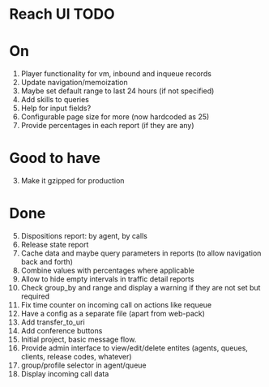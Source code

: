# Reach UI TODO

# On

1. Player functionality for vm, inbound and inqueue records
2. Update navigation/memoization
2. Maybe set default range to last 24 hours (if not specified)
3. Add skills to queries
7. Help for input fields?
8. Configurable page size for more (now hardcoded as 25)
9. Provide percentages in each report (if they are any)

# Good to have

3. Make it gzipped for production

# Done

5. Dispositions report: by agent, by calls
6. Release state report
1. Cache data and maybe query parameters in reports (to allow navigation back and forth)
4. Combine values with percentages where applicable
1. Allow to hide empty intervals in traffic detail reports
2. Check group_by and range and display a warning if they are not set but required
3. Fix time counter on incoming call on actions like requeue
2. Have a config as a separate file (apart from web-pack)
2. Add transfer_to_uri
3. Add conference buttons
1. Initial project, basic message flow.
2. Provide admin interface to view/edit/delete entites (agents, queues, clients, release codes, whatever)
3. group/profile selector in agent/queue
4. Display incoming call data
